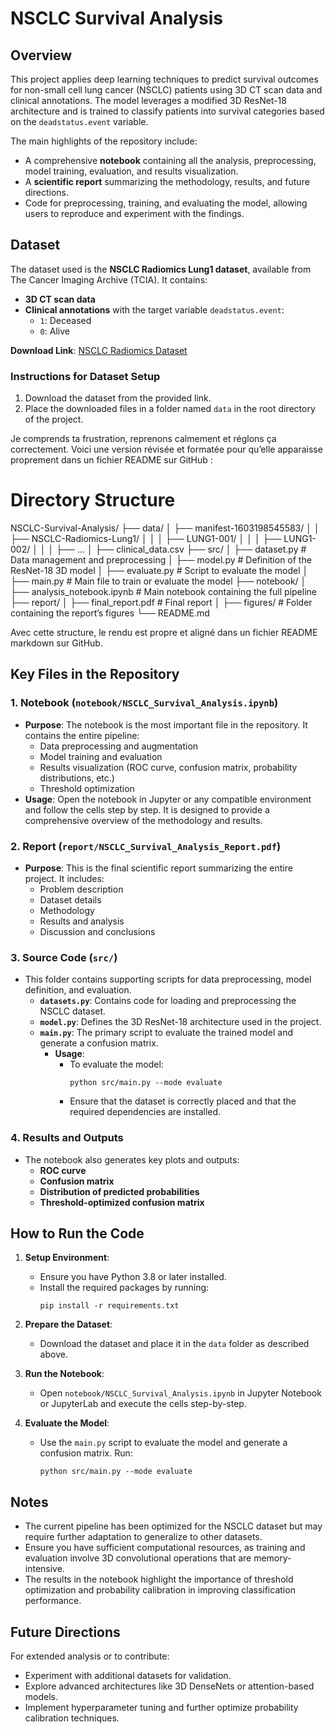 # NSCLC Survival Analysis

## Overview

This project applies deep learning techniques to predict survival outcomes for non-small cell lung cancer (NSCLC) patients using 3D CT scan data and clinical annotations. The model leverages a modified 3D ResNet-18 architecture and is trained to classify patients into survival categories based on the `deadstatus.event` variable.

The main highlights of the repository include:
- A comprehensive **notebook** containing all the analysis, preprocessing, model training, evaluation, and results visualization.
- A **scientific report** summarizing the methodology, results, and future directions.
- Code for preprocessing, training, and evaluating the model, allowing users to reproduce and experiment with the findings.

## Dataset

The dataset used is the **NSCLC Radiomics Lung1 dataset**, available from The Cancer Imaging Archive (TCIA). It contains:
- **3D CT scan data**
- **Clinical annotations** with the target variable `deadstatus.event`:
  - `1`: Deceased
  - `0`: Alive

**Download Link**: [NSCLC Radiomics Dataset](https://wiki.cancerimagingarchive.net/display/Public/NSCLC-Radiomics)

### Instructions for Dataset Setup

1. Download the dataset from the provided link.
2. Place the downloaded files in a folder named `data` in the root directory of the project.

Je comprends ta frustration, reprenons calmement et réglons ça correctement. Voici une version révisée et formatée pour qu’elle apparaisse proprement dans un fichier README sur GitHub :

# Directory Structure

NSCLC-Survival-Analysis/
├── data/
│   ├── manifest-1603198545583/
│   │   ├── NSCLC-Radiomics-Lung1/
│   │   │   ├── LUNG1-001/
│   │   │   ├── LUNG1-002/
│   │   │   ├── …
│   ├── clinical_data.csv
├── src/
│   ├── dataset.py          # Data management and preprocessing
│   ├── model.py            # Definition of the ResNet-18 3D model
│   ├── evaluate.py         # Script to evaluate the model
│   ├── main.py             # Main file to train or evaluate the model
├── notebook/
│   ├── analysis_notebook.ipynb  # Main notebook containing the full pipeline
├── report/
│   ├── final_report.pdf    # Final report
│   ├── figures/            # Folder containing the report’s figures
└── README.md

Avec cette structure, le rendu est propre et aligné dans un fichier README markdown sur GitHub.

## Key Files in the Repository

### 1. **Notebook** (`notebook/NSCLC_Survival_Analysis.ipynb`)
- **Purpose**: The notebook is the most important file in the repository. It contains the entire pipeline:
  - Data preprocessing and augmentation
  - Model training and evaluation
  - Results visualization (ROC curve, confusion matrix, probability distributions, etc.)
  - Threshold optimization
- **Usage**: Open the notebook in Jupyter or any compatible environment and follow the cells step by step. It is designed to provide a comprehensive overview of the methodology and results.

### 2. **Report** (`report/NSCLC_Survival_Analysis_Report.pdf`)
- **Purpose**: This is the final scientific report summarizing the entire project. It includes:
  - Problem description
  - Dataset details
  - Methodology
  - Results and analysis
  - Discussion and conclusions

### 3. **Source Code** (`src/`)
- This folder contains supporting scripts for data preprocessing, model definition, and evaluation.
  - **`datasets.py`**: Contains code for loading and preprocessing the NSCLC dataset.
  - **`model.py`**: Defines the 3D ResNet-18 architecture used in the project.
  - **`main.py`**: The primary script to evaluate the trained model and generate a confusion matrix.
    - **Usage**:
      - To evaluate the model: 
        ```
        python src/main.py --mode evaluate
        ```
      - Ensure that the dataset is correctly placed and that the required dependencies are installed.

### 4. **Results and Outputs**
- The notebook also generates key plots and outputs:
  - **ROC curve**
  - **Confusion matrix**
  - **Distribution of predicted probabilities**
  - **Threshold-optimized confusion matrix**

## How to Run the Code

1. **Setup Environment**:
   - Ensure you have Python 3.8 or later installed.
   - Install the required packages by running:
     ```
     pip install -r requirements.txt
     ```

2. **Prepare the Dataset**:
   - Download the dataset and place it in the `data` folder as described above.

3. **Run the Notebook**:
   - Open `notebook/NSCLC_Survival_Analysis.ipynb` in Jupyter Notebook or JupyterLab and execute the cells step-by-step.

4. **Evaluate the Model**:
   - Use the `main.py` script to evaluate the model and generate a confusion matrix. Run:
     ```
     python src/main.py --mode evaluate
     ```

## Notes
- The current pipeline has been optimized for the NSCLC dataset but may require further adaptation to generalize to other datasets.
- Ensure you have sufficient computational resources, as training and evaluation involve 3D convolutional operations that are memory-intensive.
- The results in the notebook highlight the importance of threshold optimization and probability calibration in improving classification performance.

## Future Directions
For extended analysis or to contribute:
- Experiment with additional datasets for validation.
- Explore advanced architectures like 3D DenseNets or attention-based models.
- Implement hyperparameter tuning and further optimize probability calibration techniques.

